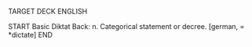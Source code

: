 TARGET DECK
ENGLISH

START
Basic
Diktat
Back: n. Categorical statement or decree. [german, = *dictate]
END

